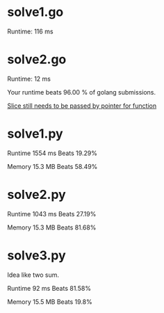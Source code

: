 # solve1.go

Runtime: 116 ms

# solve2.go

Runtime: 12 ms

Your runtime beats 96.00 % of golang submissions.

[Slice still needs to be passed by pointer for function](https://www.reddit.com/r/golang/comments/283vpk/help_with_slices_and_passbyreference/)

# solve1.py

Runtime 1554 ms Beats 19.29%

Memory 15.3 MB Beats 58.49%

# solve2.py

Runtime 1043 ms Beats 27.19%

Memory 15.3 MB Beats 81.68%

# solve3.py

Idea like two sum.

Runtime 92 ms Beats 81.58%

Memory 15.5 MB Beats 19.8%
